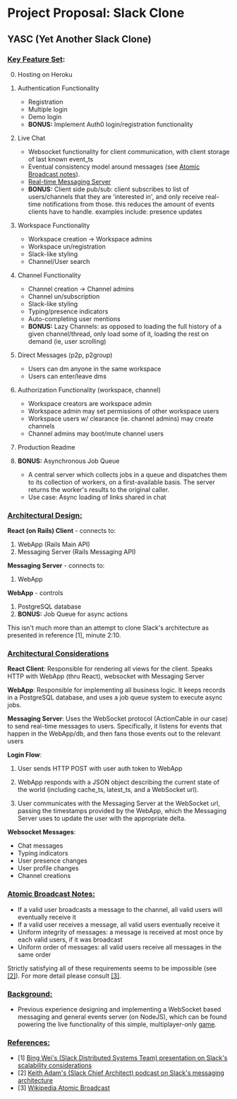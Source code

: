 # Project Proposal: Slack Clone

## YASC (Yet Another Slack Clone)

### <u>Key Feature Set</u>:

0. Hosting on Heroku

1. Authentication Functionality
	- Registration
	- Multiple login
	- Demo login
	- __BONUS:__ Implement Auth0 login/registration functionality

2. Live Chat
	- Websocket functionality for client communication, with client storage of last known event_ts
	- Eventual consistency model around messages (see [Atomic Broadcast notes](#atomic-broadcast-guarantees)).
	- [Real-time Messaging Server](#architectural-design)
	- __BONUS:__ Client side pub/sub: client subscribes to list of users/channels that they are 'interested in', and only receive real-time notifications from those. this reduces the amount of events clients have to handle. examples include: presence updates
  
3. Workspace Functionality
	- Workspace creation -> Workspace admins
	- Workspace un/registration
	- Slack-like styling
	- Channel/User search

4. Channel Functionality
	- Channel creation -> Channel admins
	- Channel un/subscription
	- Slack-like styling
	- Typing/presence indicators
	- Auto-completing user mentions
	- __BONUS:__ Lazy Channels: as opposed to loading the full history of a given channel/thread, only load some of it, loading the rest on demand (ie, user scrolling)

5. Direct Messages (p2p, p2group)
	- Users can dm anyone in the same workspace
	- Users can enter/leave dms

6. Authorization Functionality (workspace, channel)
	- Workspace creators are workspace admin
	- Workspace admin may set permissions of other workspace users
	- Workspace users w/ clearance (ie. channel admins) may create channels
	- Channel admins may boot/mute channel users

7. Production Readme

8. __BONUS:__ Asynchronous Job Queue
	- A central server which collects jobs in a queue and dispatches them to its collection of workers, on a first-available basis. The server returns the worker's results to the original caller.
	- Use case: Async loading of links shared in chat

### <u>Architectural Design:</u>

**React (on Rails) Client** - connects to:
1. WebApp (Rails Main API)
2. Messaging Server (Rails Messaging API)

**Messaging Server** - connects to:
1. WebApp

**WebApp** - controls
1. PostgreSQL database
2. __BONUS:__ Job Queue for async actions

This isn't much more than an attempt to clone Slack's architecture as presented in reference [1], minute 2:10. 

### <u>Architectural Considerations</u>

**React Client**: Responsible for rendering all views for the client. Speaks HTTP with WebApp (thru React), websocket with Messaging Server

**WebApp**: Responsible for implementing all business logic. It keeps records in a PostgreSQL database, and uses a job queue system to execute async jobs.

**Messaging Server**: Uses the WebSocket protocol (ActionCable in our case) to send real-time messages to users. Specifically, it listens for events that happen in the WebApp/db, and then fans those events out to the relevant users

**Login Flow**:
1. User sends HTTP POST with user auth token to WebApp

2. WebApp responds with a JSON object describing the current state of the world (including cache_ts, latest_ts, and a WebSocket url). 

3. User communicates with the Messaging Server at the WebSocket url, passing the timestamps provided by the WebApp, which the Messaging Server uses to update the user with the appropriate delta.

**Websocket Messages**:
- Chat messages
- Typing indicators
- User presence changes
- User profile changes
- Channel creations

### <u>Atomic Broadcast Notes:</u>
- If a valid user broadcasts a message to the channel, all valid users will eventually receive it
- If a valid user receives a message, all valid users eventually receive it
- Uniform integrity of messages: a message is received at most once by each valid users, if it was broadcast
- Uniform order of messages: all valid users receive all messages in the same order

Strictly satisfying all of these requirements seems to be impossible (see [[2]](https://softwareengineeringdaily.com/wp-content/uploads/2018/11/SED722-Slack-Architecture-2.0.pdf)). For more detail please consult [[3]](https://en.wikipedia.org/wiki/Atomic_broadcast). 

### <u>Background:</u>

- Previous experience designing and implementing a WebSocket based messaging and general events server (on NodeJS), which can be found powering the live functionality of this simple, multiplayer-only [game](http://la-pipoette.herokuapp.com/).

### <u>References:</u>
- [1] [Bing Wei's (Slack Distributed Systems Team) presentation on Slack's scalability considerations](https://www.infoq.com/presentations/slack-scalability/)
- [2] [Keith Adam's (Slack Chief Architect) podcast on Slack's messaging architecture](https://softwareengineeringdaily.com/wp-content/uploads/2018/11/SED722-Slack-Architecture-2.0.pdf)
- [3] [Wikipedia Atomic Broadcast](https://en.wikipedia.org/wiki/Atomic_broadcast)